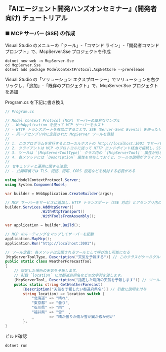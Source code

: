 ## 『AIエージェント開発ハンズオンセミナー』(開発者向け) チュートリアル

### ■ MCP サーバー (SSE) の作成

Visual Studio のメニューの「ツール」-「コマンド ライン」-「開発者コマンド プロンプト」で、McpServer.Sse プロジェクトを作成

```console
dotnet new web -n McpServer.Sse
cd McpServer.Sse
dotnet add package ModelContextProtocol.AspNetCore --prerelease
```

Visual Studio の「ソリューション エクスプローラー」でソリューションを右クリックし、「追加」-「既存のプロジェクト」で、McpServer.Sse プロジェクトを追加

Program.cs を下記に書き換え

```csharp
// Program.cs

// Model Context Protocol (MCP) サーバーの簡易なサンプル
// - WebApplication を使って MCP サーバーをホスト
// - HTTP トランスポートを有効にすることで、SSE（Server-Sent Events）を使ったリアルタイム通信をサポート
// - 同一アセンブリ内に定義された McpServer ツールを登録
//
// 1. このプログラムを実行するとローカルホストの http://localhost:3001 でサーバーが起動
// 2. クライアントは MCP のプロトコルに従って HTTP エンドポイント経由で接続し、SSE でリアルタイム通信
// 3. ツールは `[McpServerToolType]` クラス内の `[McpServerTool]` 属性が付与されたメソッドとして公開される
// 4. 各メソッドには `Description` 属性を付与しておくと、ツールの説明がクライアントに提供される
//
// セキュリティと運用に関する注意:
// - 公開環境では TLS、認証、認可、CORS 設定などを検討する必要がある

using ModelContextProtocol.Server;
using System.ComponentModel;

var builder = WebApplication.CreateBuilder(args);

// MCP サーバーをサービスに追加し、HTTP トランスポート（SSE 対応）とアセンブリ内のツールを登録
builder.Services.AddMcpServer()
                .WithHttpTransport()
                .WithToolsFromAssembly();

var application = builder.Build();

// MCP のルーティングをマップしてサーバーを起動
application.MapMcp();
application.Run("http://localhost:3001");

// ツール定義: 各メソッドは公開されるツールとして呼び出し可能になる
[McpServerToolType, Description("天気を予報する")] // このクラスがツールグループであることを示す属性
public static class WeatherForecastTool
{
    // 指定した場所の天気を予報します。
    // 引数 `location` には都道府県名などの文字列を渡します。
    [McpServerTool, Description("指定した場所の天気を予報します")] // ツールとして公開し、説明を付与
    public static string GetWeatherForecast(
        [Description("天気を予報したい都道府県名")] // 引数に説明を付与
        string location) => location switch {
            "北海道" => "晴れ",
            "東京都" => "曇り",
            "石川県" => "雨"  ,
            "福井県" => "雪"  ,
            _       => "晴か曇りか雨か雪か霙か霰か何か"
        };
}
```

ビルド確認

```console
dotnet run
```
